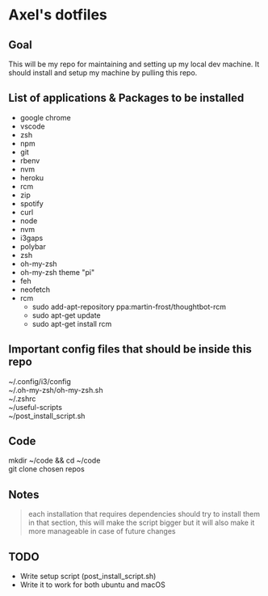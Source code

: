 # Axel's dotfiles

## Goal
This will be my repo for maintaining and setting up my local dev machine. It should install and setup my machine by pulling this repo.

## List of applications & Packages to be installed
* google chrome
* vscode
* zsh
* npm
* git
* rbenv
* nvm
* heroku
* rcm
* zip
* spotify
* curl
* node
* nvm
* i3gaps
* polybar
* zsh
* oh-my-zsh
* oh-my-zsh theme "pi"
* feh
* neofetch
* rcm
    * sudo add-apt-repository ppa:martin-frost/thoughtbot-rcm
    * sudo apt-get update
    * sudo apt-get install rcm

## Important config files that should be inside this repo
~/.config/i3/config  
~/.oh-my-zsh/oh-my-zsh.sh  
~/.zshrc  
~/useful-scripts  
~/post_install_script.sh  

## Code
mkdir ~/code && cd ~/code  
git clone chosen repos

## Notes
> each installation that requires dependencies should try to install them in that section, this will make the script bigger but it will also make it more manageable in case of future changes

## TODO
* Write setup script (post_install_script.sh)
* Write it to work for both ubuntu and macOS
